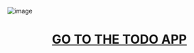 
![image](https://github.com/MohammedBelfellah/todo-appfvd/assets/118396426/0b7aa28e-19a9-46d2-b42f-4b40c887e62d) 
<h1 style="text-align: center; color: red; margine :20px auto"><a href="https://todo-appfvd.vercel.app/" target="_blank">GO TO THE TODO APP</a></h1>

